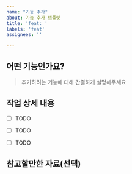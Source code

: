 ```yaml
---
name: "기능 추가"
about: 기능 추가 템플릿
title: 'feat: '
labels: 'feat'
assignees: ''

---
```


## 어떤 기능인가요?

> 추가하려는 기능에 대해 간결하게 설명해주세요

## 작업 상세 내용

- [ ] TODO
- [ ] TODO
- [ ] TODO


## 참고할만한 자료(선택)